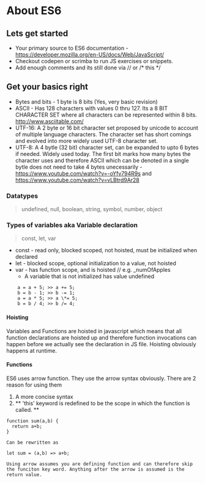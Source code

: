 # About ES6

## Lets get started
+ Your primary source to ES6 documentation - https://developer.mozilla.org/en-US/docs/Web/JavaScript/
+ Checkout codepen or scrimba to run JS exercises or snippets.
+ Add enough comments and its still done via // or /* this \*/


## Get your basics right

+ Bytes and bits - 1 byte is 8 bits (Yes, very basic revision)
+ ASCII - Has 128 characters with values 0 thru 127. Its a 8 BIT CHARACTER SET where all characters can be represented within 8 bits. http://www.asciitable.com/
+ UTF-16: A 2 byte or 16 bit character set proposed by unicode to account of multiple language characters. The character set has short comings and evolved into more widely used UTF-8 character set.
+ UTF-8: A 4 bytle (32 bit) character set, can be expanded to upto 6 bytes if needed. Widely used today. The first bit marks how many bytes the character uses and therefore ASCII which can be denoted in a single bytle does not need to take 4 bytes unecessarily - https://www.youtube.com/watch?v=-oYfv794R9s and https://www.youtube.com/watch?v=vLBtrd9Ar28


### Datatypes
> undefined, null, boolean, string, symbol, number, object

### Types of variables aka Variable declaration
> const, let, var
+ const - read only, blocked scoped, not hoisted, must be initialized when declared
+ let - blocked scope, optional initialization to a value, not hoisted
+ var - has function scope, and is hoisted  // e.g. \_numOfApples
    + A variable that is not initialized has value undefined

```
    a = a + 5; >> a += 5;
    b = b - 1; >> b -= 1;
    a = a * 5; >> a \*= 5;
    b = b / 4; >> b /= 4;
```

#### Hoisting
Variables and Functions are hoisted in javascript which means that all function declarations are hoisted up and therefore function invocations can happen before we actually see the declaration in JS file. Hoisting obviously happens at runtime.

#### Functions
ES6 uses arrow function. They use the arrow syntax obviously. There are 2 reason for using them
1. A more concise syntax
2. ** 'this' keyword is redefined to be the scope in which the function is called. **

````
function sum(a,b) {
  return a+b;
}  

Can be rewritten as

let sum = (a,b) => a+b;

Using arrow assumes you are defining function and can therefore skip the funciton key word. Anything after the arrow is assumed is the return value.

````
